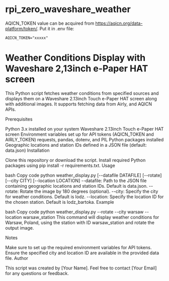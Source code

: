 # rpi_zero_waveshare_weather

AQICN_TOKEN value can be acquired from https://aqicn.org/data-platform/token/. Put it in .env file:

```
AQICN_TOKEN="xxxxx"
```

# Weather Conditions Display with Waveshare 2,13inch e-Paper HAT screen

This Python script fetches weather conditions from specified sources and displays them on a Waveshare 2.13inch Touch e-Paper HAT screen along with additional images. It supports fetching data from Airly, and AQICN APIs.

Prerequisites

Python 3.x installed on your system
Waveshare 2.13inch Touch e-Paper HAT screen
Environment variables set up for API tokens (AQICN_TOKEN and AIRLY_TOKEN)
requests, pandas, dotenv, and PIL Python packages installed
Geographic locations and station IDs defined in a JSON file (default: data.json)
Installation

Clone this repository or download the script.
Install required Python packages using pip install -r requirements.txt.
Usage

bash
Copy code
python weather_display.py [--datafile DATAFILE] [--rotate] [--city CITY] [--location LOCATION]
--datafile: Path to the JSON file containing geographic locations and station IDs. Default is data.json.
--rotate: Rotate the image by 180 degrees (optional).
--city: Specify the city for weather conditions. Default is lodz.
--location: Specify the location ID for the chosen station. Default is lodz_bartoka.
Example

bash
Copy code
python weather_display.py --rotate --city warsaw --location warsaw_station
This command will display weather conditions for Warsaw, Poland, using the station with ID warsaw_station and rotate the output image.

Notes

Make sure to set up the required environment variables for API tokens.
Ensure the specified city and location ID are available in the provided data file.
Author

This script was created by [Your Name]. Feel free to contact [Your Email] for any questions or feedback.
